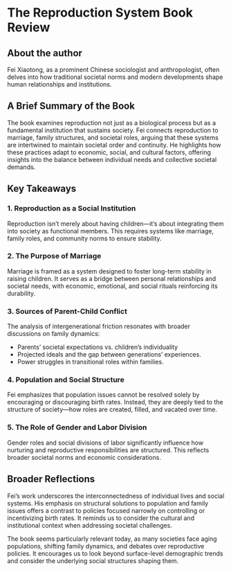 
# The Reproduction System Book Review

## About the author
Fei Xiaotong, as a prominent Chinese sociologist and anthropologist, often delves into how traditional societal norms and modern developments shape human relationships and institutions.

## A Brief Summary of the Book
The book examines reproduction not just as a biological process but as a fundamental institution that sustains society. Fei connects reproduction to marriage, family structures, and societal roles, arguing that these systems are intertwined to maintain societal order and continuity. He highlights how these practices adapt to economic, social, and cultural factors, offering insights into the balance between individual needs and collective societal demands.

## Key Takeaways
### 1. Reproduction as a Social Institution
Reproduction isn’t merely about having children—it’s about integrating them into society as functional members. This requires systems like marriage, family roles, and community norms to ensure stability.

### 2. The Purpose of Marriage
Marriage is framed as a system designed to foster long-term stability in raising children. It serves as a bridge between personal relationships and societal needs, with economic, emotional, and social rituals reinforcing its durability.

### 3. Sources of Parent-Child Conflict
The analysis of intergenerational friction resonates with broader discussions on family dynamics:
- Parents’ societal expectations vs. children’s individuality
- Projected ideals and the gap between generations’ experiences.
- Power struggles in transitional roles within families.

### 4. Population and Social Structure
Fei emphasizes that population issues cannot be resolved solely by encouraging or discouraging birth rates. Instead, they are deeply tied to the structure of society—how roles are created, filled, and vacated over time.

### 5. The Role of Gender and Labor Division
Gender roles and social divisions of labor significantly influence how nurturing and reproductive responsibilities are structured. This reflects broader societal norms and economic considerations.

## Broader Reflections
Fei’s work underscores the interconnectedness of individual lives and social systems. His emphasis on structural solutions to population and family issues offers a contrast to policies focused narrowly on controlling or incentivizing birth rates. It reminds us to consider the cultural and institutional context when addressing societal challenges.

The book seems particularly relevant today, as many societies face aging populations, shifting family dynamics, and debates over reproductive policies. It encourages us to look beyond surface-level demographic trends and consider the underlying social structures shaping them.